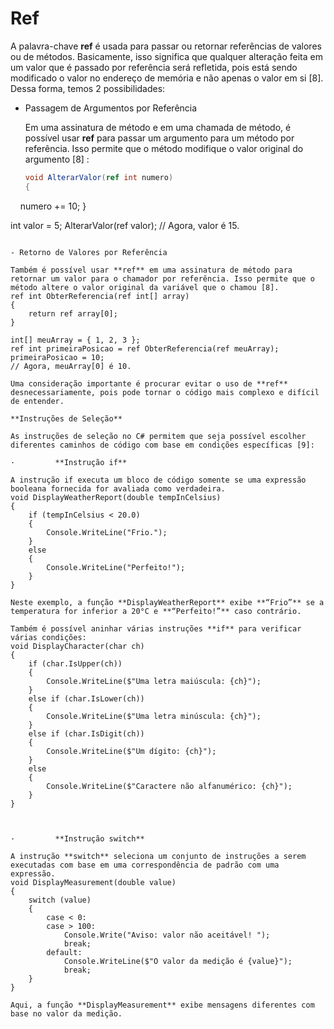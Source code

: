 # Ref
  
A palavra-chave **ref** é usada para passar ou retornar referências de valores ou de métodos. Basicamente, isso significa que qualquer alteração feita em um valor que é passado por referência será refletida, pois está sendo modificado o valor no endereço de memória e não apenas o valor em si [8].
Dessa forma, temos 2 possibilidades:

- Passagem de Argumentos por Referência

  Em uma assinatura de método e em uma chamada de método, é possível usar **ref** para passar um argumento para um método por referência. Isso permite que o método modifique o valor original do argumento [8] :
  ```csharp
  void AlterarValor(ref int numero)
  {
      numero += 10;
  }

  int valor = 5;
  AlterarValor(ref valor);
  // Agora, valor é 15.
  ```

- Retorno de Valores por Referência

Também é possível usar **ref** em uma assinatura de método para retornar um valor para o chamador por referência. Isso permite que o método altere o valor original da variável que o chamou [8].
ref int ObterReferencia(ref int[] array)
{
    return ref array[0];
}

int[] meuArray = { 1, 2, 3 };
ref int primeiraPosicao = ref ObterReferencia(ref meuArray);
primeiraPosicao = 10;
// Agora, meuArray[0] é 10.

Uma consideração importante é procurar evitar o uso de **ref** desnecessariamente, pois pode tornar o código mais complexo e difícil de entender.

**Instruções de Seleção**

As instruções de seleção no C# permitem que seja possível escolher diferentes caminhos de código com base em condições específicas [9]:

·         **Instrução if**

A instrução if executa um bloco de código somente se uma expressão booleana fornecida for avaliada como verdadeira.
void DisplayWeatherReport(double tempInCelsius)
{
    if (tempInCelsius < 20.0)
    {
        Console.WriteLine("Frio.");
    }
    else
    {
        Console.WriteLine("Perfeito!");
    }
}
  
Neste exemplo, a função **DisplayWeatherReport** exibe **“Frio”** se a temperatura for inferior a 20°C e **“Perfeito!”** caso contrário.

Também é possível aninhar várias instruções **if** para verificar várias condições:
void DisplayCharacter(char ch)
{
    if (char.IsUpper(ch))
    {
        Console.WriteLine($"Uma letra maiúscula: {ch}");
    }
    else if (char.IsLower(ch))
    {
        Console.WriteLine($"Uma letra minúscula: {ch}");
    }
    else if (char.IsDigit(ch))
    {
        Console.WriteLine($"Um dígito: {ch}");
    }
    else
    {
        Console.WriteLine($"Caractere não alfanumérico: {ch}");
    }
}
  
  

·         **Instrução switch**

A instrução **switch** seleciona um conjunto de instruções a serem executadas com base em uma correspondência de padrão com uma expressão.
void DisplayMeasurement(double value)
{
    switch (value)
    {
        case < 0:
        case > 100:
            Console.Write("Aviso: valor não aceitável! ");
            break;
        default:
            Console.WriteLine($"O valor da medição é {value}");
            break;
    }
}
  
Aqui, a função **DisplayMeasurement** exibe mensagens diferentes com base no valor da medição.